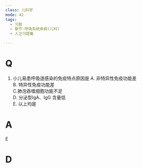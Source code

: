 ```yaml
---
class: 儿科学
mode: A1
tags:
  - 习题
  - 章节-呼吸系统疾病(儿科)
  - 人卫习题集

---
```


# Q
1. 小儿易患呼吸道感染的免疫特点原因是
A. 非特异性免疫功能差  
B. 特异性免疫功能差  
C.肺泡吞噬细胞功能不足  
D. 分泌型IgA、IgG 含量低  
E. 以上均是
# A
E
# D
